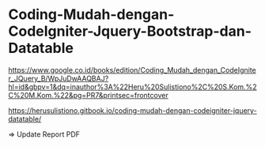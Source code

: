 # Coding-Mudah-dengan-CodeIgniter-Jquery-Bootstrap-dan-Datatable

https://www.google.co.id/books/edition/Coding_Mudah_dengan_CodeIgniter_JQuery_B/WpJuDwAAQBAJ?hl=id&gbpv=1&dq=inauthor%3A%22Heru%20Sulistiono%2C%20S.Kom.%2C%20M.Kom.%22&pg=PR7&printsec=frontcover

https://herusulistiono.gitbook.io/coding-mudah-dengan-codeigniter-jquery-datatable/

=> Update Report PDF

